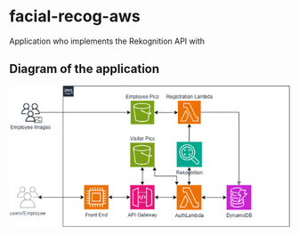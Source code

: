 # facial-recog-aws

Application who implements the Rekognition API with 

## Diagram of the application

![Diagram of the application](./diagram/RekognitionAWS.drawio.png)